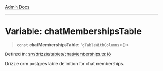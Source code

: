 [Admin Docs](/)

***

# Variable: chatMembershipsTable

> `const` **chatMembershipsTable**: `PgTableWithColumns`\<\{\}\>

Defined in: [src/drizzle/tables/chatMemberships.ts:18](https://github.com/PalisadoesFoundation/talawa-api/blob/04adcbca27f07ca5c0bffce211b6e6b77a1828ce/src/drizzle/tables/chatMemberships.ts#L18)

Drizzle orm postgres table definition for chat memberships.
